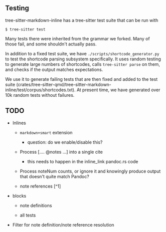 ## Testing

tree-sitter-markdown-inline has a tree-sitter test suite that can be run with

```
$ tree-sitter test
```

Many tests there were inherited from the grammar we forked. Many of those fail, and some shouldn't actually pass.

In addition to a fixed test suite, we have `./scripts/shortcode_generator.py` to test the shortcode parsing subsystem specifically.
It uses random testing to generate large numbers of shortcodes, calls `tree-sitter parse` on them, and checks if the output matches expectations.

We use it to generate failing tests that are then fixed and added to the test suite (crates/tree-sitter-qmd/tree-sitter-markdown-inline/test/corpus/shortcodes.txt).
At present time, we have generated over 10k random tests without failures.

## TODO

- Inlines

  - `markdown+smart` extension

    - question: do we enable/disable this?

  - Process [.... @notes ...] into a single cite

    - this needs to happen in the inline_link pandoc.rs code

  - Process noteNum counts, or ignore it and knowingly produce output that doesn't quite match Pandoc?

  - note references [^1]

- blocks

  - note definitions

  - all tests

- Filter for note definition/note reference resolution

